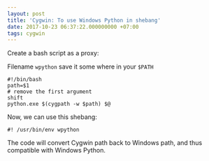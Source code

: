 ```yaml
---
layout: post
title: 'Cygwin: To use Windows Python in shebang'
date: 2017-10-23 06:37:22.000000000 +07:00
tags: cygwin
---
```

Create a bash script as a proxy:

Filename `wpython` save it some where in your `$PATH`
```
#!/bin/bash
path=$1
# remove the first argument
shift
python.exe $(cygpath -w $path) $@
```

Now, we can use this shebang:

```
#! /usr/bin/env wpython
```

The code will convert Cygwin path back to Windows path, and thus compatible with Windows Python.
